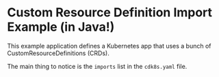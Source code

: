 # Custom Resource Definition Import Example (in Java!)

This example application defines a Kubernetes app that uses a bunch of
CustomResourceDefinitions (CRDs).

The main thing to notice is the `imports` list in the `cdk8s.yaml` file.
